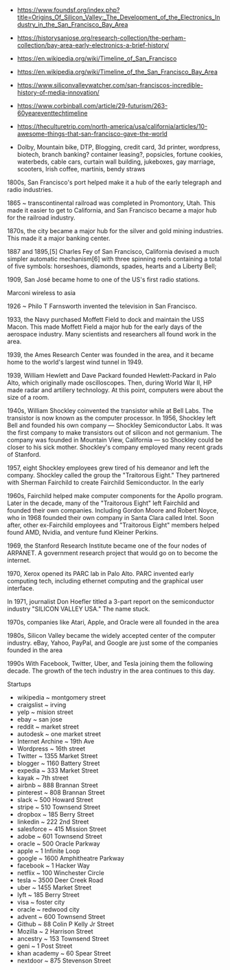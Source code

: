 
* https://www.foundsf.org/index.php?title=Origins_Of_Silicon_Valley:_The_Development_of_the_Electronics_Industry_in_the_San_Francisco_Bay_Area
* https://historysanjose.org/research-collection/the-perham-collection/bay-area-early-electronics-a-brief-history/
* https://en.wikipedia.org/wiki/Timeline_of_San_Francisco
* https://en.wikipedia.org/wiki/Timeline_of_the_San_Francisco_Bay_Area
* https://www.siliconvalleywatcher.com/san-franciscos-incredible-history-of-media-innovation/
* https://www.corbinball.com/article/29-futurism/263-60yeareventtechtimeline
* https://theculturetrip.com/north-america/usa/california/articles/10-awesome-things-that-san-francisco-gave-the-world



* Dolby, Mountain bike, DTP, Blogging, credit card, 3d printer, wordpress, biotech, branch banking? container leasing?, popsicles, fortune cookies, waterbeds, cable cars, curtain wall building, jukeboxes, gay marriage, scooters, Irish coffee, martinis, bendy straws


1800s, San Francisco's port helped make it a hub of the early telegraph and radio industries.

1865 ~ transcontinental railroad was completed in Promontory, Utah. This made it easier to get to California, and San Francisco became a major hub for the railroad industry.

1870s, the city became a major hub for the silver and gold mining industries. This made it a major banking center.

1887 and 1895,[5] Charles Fey of San Francisco, California devised a much simpler automatic mechanism[6] with three spinning reels containing a total of five symbols: horseshoes, diamonds, spades, hearts and a Liberty Bell;

1909, San José became home to one of the US's first radio stations.

Marconi wireless to asia

1926 ~ Philo T Farnsworth invented the television in San Francisco.

1933, the Navy purchased Moffett Field to dock and maintain the USS Macon. This made Moffett Field a major hub for the early days of the aerospace industry. Many scientists and researchers all found work in the area.

1939, the Ames Research Center was founded in the area, and it became home to the world's largest wind tunnel in 1949.

1939, William Hewlett and Dave Packard founded Hewlett-Packard in Palo Alto, which originally made oscilloscopes. Then, during World War II, HP made radar and artillery technology. At this point, computers were about the size of a room.

1940s, William Shockley coinvented the transistor while at Bell Labs. The transistor is now known as the computer processor. In 1956, Shockley left Bell and founded his own company — Shockley Semiconductor Labs. It was the first company to make transistors out of silicon and not germanium. The company was founded in Mountain View, California — so Shockley could be closer to his sick mother. Shockley's company employed many recent grads of Stanford.

1957, eight Shockley employees grew tired of his demeanor and left the company. Shockley called the group the "Traitorous Eight." They partnered with Sherman Fairchild to create Fairchild Semiconductor. In the early

1960s, Fairchild helped make computer components for the Apollo program. Later in the decade, many of the "Traitorous Eight" left Fairchild and founded their own companies. Including Gordon Moore and Robert Noyce, who in 1968 founded their own company in Santa Clara called Intel. Soon after, other ex-Fairchild employees and "Traitorous Eight" members helped found AMD, Nvidia, and venture fund Kleiner Perkins.

1969, the Stanford Research Institute became one of the four nodes of ARPANET. A government research project that would go on to become the internet.

1970, Xerox opened its PARC lab in Palo Alto. PARC invented early computing tech, including ethernet computing and the graphical user interface.

In 1971, journalist Don Hoefler titled a 3-part report on the semiconductor industry "SILICON VALLEY USA." The name stuck.

1970s, companies like Atari, Apple, and Oracle were all founded in the area

1980s, Silicon Valley became the widely accepted center of the computer industry. eBay, Yahoo, PayPal, and Google are just some of the companies founded in the area

1990s With Facebook, Twitter, Uber, and Tesla joining them the following decade. The growth of the tech industry in the area continues to this day.

Startups

* wikipedia ~ montgomery street
* craigslist ~ irving
* yelp ~ mision street
* ebay ~ san jose
* reddit ~ market street
* autodesk ~ one market street
* Internet Archine ~ 19th Ave
* Wordpress ~ 16th street
* Twitter ~ 1355 Market Street
* blogger ~ 1160 Battery Street
* expedia ~ 333 Market Street
* kayak ~ 7th street
* airbnb ~ 888 Brannan Street
* pinterest ~ 808 Brannan Street
* slack ~ 500 Howard Street
* stripe ~ 510 Townsend Street
* dropbox ~ 185 Berry Street
* linkedin ~ 222 2nd Street
* salesforce ~ 415 Mission Street
* adobe ~ 601 Townsend Street
* oracle ~ 500 Oracle Parkway
* apple ~ 1 Infinite Loop
* google ~ 1600 Amphitheatre Parkway
* facebook ~ 1 Hacker Way
* netflix ~ 100 Winchester Circle
* tesla ~ 3500 Deer Creek Road
* uber ~ 1455 Market Street
* lyft ~ 185 Berry Street
* visa ~ foster city
* oracle ~ redwood city
* advent ~ 600 Townsend Street
* Github ~ 88 Colin P Kelly Jr Street
* Mozilla ~ 2 Harrison Street
* ancestry ~ 153 Townsend Street
* geni ~ 1 Post Street
* khan academy ~ 60 Spear Street
* nextdoor ~ 875 Stevenson Street


